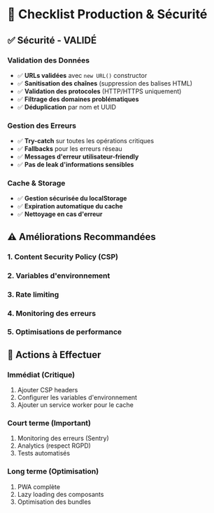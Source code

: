 # 🚀 Checklist Production & Sécurité

## ✅ Sécurité - VALIDÉ

### Validation des Données
- ✅ **URLs validées** avec `new URL()` constructor
- ✅ **Sanitisation des chaînes** (suppression des balises HTML)
- ✅ **Validation des protocoles** (HTTP/HTTPS uniquement)
- ✅ **Filtrage des domaines problématiques**
- ✅ **Déduplication** par nom et UUID

### Gestion des Erreurs
- ✅ **Try-catch** sur toutes les opérations critiques
- ✅ **Fallbacks** pour les erreurs réseau
- ✅ **Messages d'erreur utilisateur-friendly**
- ✅ **Pas de leak d'informations sensibles**

### Cache & Storage
- ✅ **Gestion sécurisée du localStorage**
- ✅ **Expiration automatique du cache**
- ✅ **Nettoyage en cas d'erreur**

## ⚠️ Améliorations Recommandées

### 1. Content Security Policy (CSP)
### 2. Variables d'environnement
### 3. Rate limiting
### 4. Monitoring des erreurs
### 5. Optimisations de performance

## 🔧 Actions à Effectuer

### Immédiat (Critique)
1. Ajouter CSP headers
2. Configurer les variables d'environnement
3. Ajouter un service worker pour le cache

### Court terme (Important)
1. Monitoring des erreurs (Sentry)
2. Analytics (respect RGPD)
3. Tests automatisés

### Long terme (Optimisation)
1. PWA complète
2. Lazy loading des composants
3. Optimisation des bundles